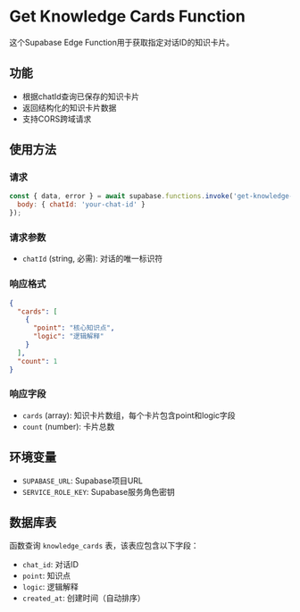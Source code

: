 # Get Knowledge Cards Function

这个Supabase Edge Function用于获取指定对话ID的知识卡片。

## 功能

- 根据chatId查询已保存的知识卡片
- 返回结构化的知识卡片数据
- 支持CORS跨域请求

## 使用方法

### 请求

```javascript
const { data, error } = await supabase.functions.invoke('get-knowledge-cards', {
  body: { chatId: 'your-chat-id' }
});
```

### 请求参数

- `chatId` (string, 必需): 对话的唯一标识符

### 响应格式

```json
{
  "cards": [
    {
      "point": "核心知识点",
      "logic": "逻辑解释"
    }
  ],
  "count": 1
}
```

### 响应字段

- `cards` (array): 知识卡片数组，每个卡片包含point和logic字段
- `count` (number): 卡片总数

## 环境变量

- `SUPABASE_URL`: Supabase项目URL
- `SERVICE_ROLE_KEY`: Supabase服务角色密钥

## 数据库表

函数查询 `knowledge_cards` 表，该表应包含以下字段：
- `chat_id`: 对话ID
- `point`: 知识点
- `logic`: 逻辑解释
- `created_at`: 创建时间（自动排序）

